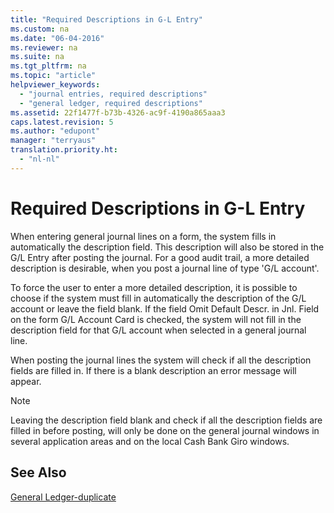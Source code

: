 ```yaml
---
title: "Required Descriptions in G-L Entry"
ms.custom: na
ms.date: "06-04-2016"
ms.reviewer: na
ms.suite: na
ms.tgt_pltfrm: na
ms.topic: "article"
helpviewer_keywords: 
  - "journal entries, required descriptions"
  - "general ledger, required descriptions"
ms.assetid: 22f1477f-b73b-4326-ac9f-4190a865aaa3
caps.latest.revision: 5
ms.author: "edupont"
manager: "terryaus"
translation.priority.ht: 
  - "nl-nl"
---
```

# Required Descriptions in G-L Entry
When entering general journal lines on a form, the system fills in automatically the description field. This description will also be stored in the G\/L Entry after posting the journal. For a good audit trail, a more detailed description is desirable, when you post a journal line of type 'G\/L account'.  
  
 To force the user to enter a more detailed description, it is possible to choose if the system must fill in automatically the description of the G\/L account or leave the field blank. If the field Omit Default Descr. in Jnl. Field on the form G\/L Account Card is checked, the system will not fill in the description field for that G\/L account when selected in a general journal line.  
  
 When posting the journal lines the system will check if all the description fields are filled in. If there is a blank description an error message will appear.  
  
> [!NOTE]  
>  Leaving the description field blank and check if all the description fields are filled in before posting, will only be done on the general journal windows in several application areas and on the local Cash Bank Giro windows.  
  
## See Also  
 [General Ledger\-duplicate](../../LocalFunctionalityForMicrosoftDynamicsNav2016/Netherlands/general-ledger-duplicate.md)